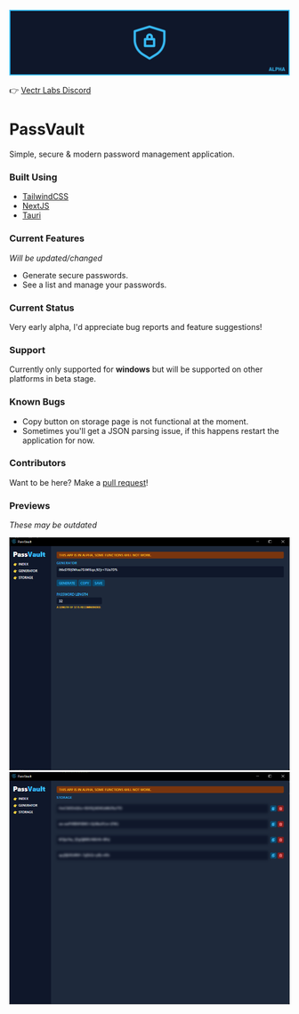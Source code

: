 ![Banner](/assets/banner_logo.png)

👉 [Vectr Labs Discord](https://discord.gg/wVYCMYsZ2K)

# PassVault
Simple, secure &amp; modern password management application.

### Built Using
- [TailwindCSS](https://tailwindcss.com/)
- [NextJS](https://nextjs.org/)
- [Tauri](https://tauri.app/)

### Current Features
*Will be updated/changed*
- Generate secure passwords.
- See a list and manage your passwords.

### Current Status
Very early alpha, I'd appreciate bug reports and feature suggestions!

### Support
Currently only supported for **windows** but will be supported on other platforms in beta stage.

### Known Bugs
- Copy button on storage page is not functional at the moment.
- Sometimes you'll get a JSON parsing issue, if this happens restart the application for now.

### Contributors
Want to be here? Make a [pull request](https://github.com/Vectr-Labs/PassVault/pulls)!

### Previews
*These may be outdated*

![Generator](/assets/passvault-alpha_generator.png)
![Generator](/assets/passvault-alpha_storage.png)
